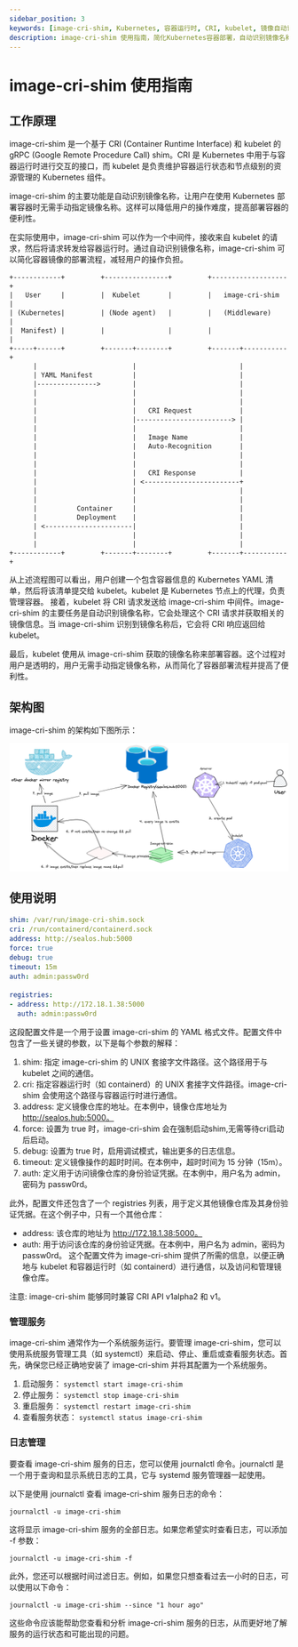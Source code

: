 ```yaml
---
sidebar_position: 3
keywords: [image-cri-shim, Kubernetes, 容器运行时, CRI, kubelet, 镜像自动识别, 容器部署, 中间件, 镜像仓库]
description: image-cri-shim 使用指南，简化Kubernetes容器部署，自动识别镜像名称，提高操作便利性，支持CRI API v1alpha2和v1。
---
```


# image-cri-shim 使用指南

## 工作原理

image-cri-shim 是一个基于 CRI (Container Runtime Interface) 和 kubelet 的 gRPC (Google Remote Procedure Call) shim。CRI 是 Kubernetes 中用于与容器运行时进行交互的接口，而 kubelet 是负责维护容器运行状态和节点级别的资源管理的 Kubernetes 组件。

image-cri-shim 的主要功能是自动识别镜像名称，让用户在使用 Kubernetes 部署容器时无需手动指定镜像名称。这样可以降低用户的操作难度，提高部署容器的便利性。

在实际使用中，image-cri-shim 可以作为一个中间件，接收来自 kubelet 的请求，然后将请求转发给容器运行时。通过自动识别镜像名称，image-cri-shim 可以简化容器镜像的部署流程，减轻用户的操作负担。

```
+------------+         +----------------+         +-------------------+
|   User     |         |  Kubelet       |         |   image-cri-shim  |
| (Kubernetes|         | (Node agent)   |         |   (Middleware)    |
|  Manifest) |         |                |         |                   |
+-----+------+         +-------+--------+         +-------+-----------+
      |                        |                          |
      | YAML Manifest          |                          |
      |--------------->        |                          |
      |                        |                          |
      |                        |                          |
      |                        |   CRI Request            |
      |                        |------------------------> |
      |                        |                          |
      |                        |   Image Name             |
      |                        |   Auto-Recognition       |
      |                        |                          |
      |                        |                          |
      |                        |   CRI Response           |
      |                        | <------------------------+
      |                        |                          |
      |                        |                          |
      |          Container     |                          |
      |          Deployment    |                          |
      | <----------------------|                          |
      |                        |                          |
      |                        |                          |
+------------+         +-------+--------+         +-------+-----------+

```

从上述流程图可以看出，用户创建一个包含容器信息的 Kubernetes YAML 清单，然后将该清单提交给 kubelet。kubelet 是 Kubernetes 节点上的代理，负责管理容器。
接着，kubelet 将 CRI 请求发送给 image-cri-shim 中间件。image-cri-shim 的主要任务是自动识别镜像名称，它会处理这个 CRI 请求并获取相关的镜像信息。当 image-cri-shim 识别到镜像名称后，它会将 CRI 响应返回给 kubelet。

最后，kubelet 使用从 image-cri-shim 获取的镜像名称来部署容器。这个过程对用户是透明的，用户无需手动指定镜像名称，从而简化了容器部署流程并提高了便利性。

## 架构图

image-cri-shim 的架构如下图所示：

![](images/image-cri-shim.png)


## 使用说明

```yaml
shim: /var/run/image-cri-shim.sock
cri: /run/containerd/containerd.sock
address: http://sealos.hub:5000
force: true
debug: true
timeout: 15m
auth: admin:passw0rd

registries:
- address: http://172.18.1.38:5000
  auth: admin:passw0rd
```
这段配置文件是一个用于设置 image-cri-shim 的 YAML 格式文件。配置文件中包含了一些关键的参数，以下是每个参数的解释：

1. shim: 指定 image-cri-shim 的 UNIX 套接字文件路径。这个路径用于与 kubelet 之间的通信。
2. cri: 指定容器运行时（如 containerd）的 UNIX 套接字文件路径。image-cri-shim 会使用这个路径与容器运行时进行通信。
3. address: 定义镜像仓库的地址。在本例中，镜像仓库地址为 http://sealos.hub:5000。
4. force: 设置为 true 时，image-cri-shim 会在强制启动shim,无需等待cri启动后启动。
5. debug: 设置为 true 时，启用调试模式，输出更多的日志信息。
6. timeout: 定义镜像操作的超时时间。在本例中，超时时间为 15 分钟（15m）。
7. auth: 定义用于访问镜像仓库的身份验证凭据。在本例中，用户名为 admin，密码为 passw0rd。

此外，配置文件还包含了一个 registries 列表，用于定义其他镜像仓库及其身份验证凭据。在这个例子中，只有一个其他仓库：
- address: 该仓库的地址为 http://172.18.1.38:5000。
- auth: 用于访问该仓库的身份验证凭据。在本例中，用户名为 admin，密码为 passw0rd。
这个配置文件为 image-cri-shim 提供了所需的信息，以便正确地与 kubelet 和容器运行时（如 containerd）进行通信，以及访问和管理镜像仓库。

注意: image-cri-shim 能够同时兼容 CRI API v1alpha2 和 v1。

### 管理服务

image-cri-shim 通常作为一个系统服务运行。要管理 image-cri-shim，您可以使用系统服务管理工具（如 systemctl）来启动、停止、重启或查看服务状态。首先，确保您已经正确地安装了 image-cri-shim 并将其配置为一个系统服务。

1. 启动服务： `systemctl start image-cri-shim`
2. 停止服务： `systemctl stop image-cri-shim`
3. 重启服务： `systemctl restart image-cri-shim`
4. 查看服务状态： `systemctl status image-cri-shim`

### 日志管理

要查看 image-cri-shim 服务的日志，您可以使用 journalctl 命令。journalctl 是一个用于查询和显示系统日志的工具，它与 systemd 服务管理器一起使用。

以下是使用 journalctl 查看 image-cri-shim 服务日志的命令：

```shell
journalctl -u image-cri-shim
```

这将显示 image-cri-shim 服务的全部日志。如果您希望实时查看日志，可以添加 -f 参数：

```shell
journalctl -u image-cri-shim -f
```

此外，您还可以根据时间过滤日志。例如，如果您只想查看过去一小时的日志，可以使用以下命令：

```shell
journalctl -u image-cri-shim --since "1 hour ago"
```

这些命令应该能帮助您查看和分析 image-cri-shim 服务的日志，从而更好地了解服务的运行状态和可能出现的问题。
